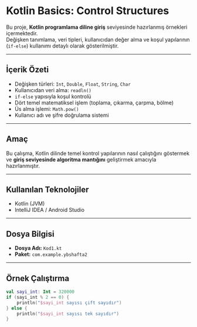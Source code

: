 # Kotlin Basics: Control Structures

Bu proje, **Kotlin programlama diline giriş** seviyesinde hazırlanmış örnekleri içermektedir.  
Değişken tanımlama, veri tipleri, kullanıcıdan değer alma ve koşul yapılarının (`if-else`) kullanımı detaylı olarak gösterilmiştir.

---

##  İçerik Özeti

- Değişken türleri: `Int`, `Double`, `Float`, `String`, `Char`
- Kullanıcıdan veri alma: `readln()`
- `if-else` yapısıyla koşul kontrolü
- Dört temel matematiksel işlem (toplama, çıkarma, çarpma, bölme)
- Üs alma işlemi: `Math.pow()`
- Kullanıcı adı ve şifre doğrulama sistemi

---

##  Amaç

Bu çalışma, Kotlin dilinde temel kontrol yapılarının nasıl çalıştığını göstermek ve **giriş seviyesinde algoritma mantığını** geliştirmek amacıyla hazırlanmıştır.

---

##  Kullanılan Teknolojiler

- Kotlin (JVM)
- IntelliJ IDEA / Android Studio

---

##  Dosya Bilgisi

- **Dosya Adı:** `Kod1.kt`  
- **Paket:** `com.example.ybshafta2`

---

##  Örnek Çalıştırma

```kotlin
val sayi_int: Int = 320000
if (sayi_int % 2 == 0) {
    println("$sayi_int sayısı çift sayıdır")
} else {
    println("$sayi_int sayısı tek sayıdır")
}
